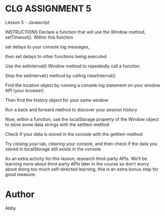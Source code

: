 # CLG ASSIGNMENT 5
Lesson 5 - Javascript

INSTRUCTIONS
Declare a function that will use the Window method, setTimeout(). Within this function

set delays to your console log messages,

then set delays to other functions being executed

Use the setInterval() Window method to repeatedly call a function

Stop the setInterval() method by calling clearInterval()

Find the location object by running a console.log statement on your window API (your browser)

Then find the history object for your same window

Run a back and forward method to discover your session history

Now, within a function, use the localStorage property of the Window object to store some data strings with the setItem method

Check if your data is stored in the console with the getItem method

Try closing your tab, clearing your console, and then check if the data you stored in localStorage still exists in the console

As an extra activity for this lesson, research third-party APIs. We’ll be learning more about third-party APIs later in the course so don’t worry about doing too much self-directed learning, this is an extra bonus step for good measure.
# Author
Abby

